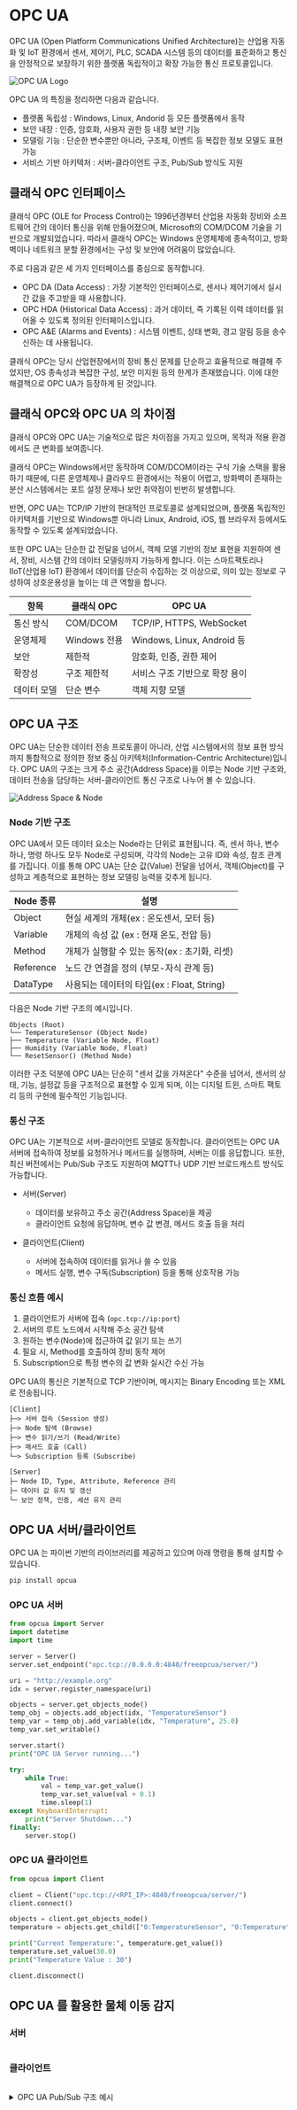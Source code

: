 # OPC UA 
OPC UA (Open Platform Communications Unified Architecture)는 산업용 자동화 및 IoT 환경에서 센서, 제어기, PLC, SCADA 시스템 등의 데이터를 표준화하고 통신을 안정적으로 보장하기 위한 플랫폼 독립적이고 확장 가능한 통신 프로토콜입니다.

![OPC UA Logo](res/opcua_logo.png)

OPC UA 의 특징을 정리하면 다음과 같습니다. 

- 플랫폼 독립성 : Windows, Linux, Andorid 등 모든 플랫폼에서 동작 
- 보안 내장 : 인증, 암호화, 사용자 권한 등 내장 보안 기능 
- 모델링 기능 : 단순한 변수뿐만 아니라, 구조체, 이벤트 등 복잡한 정보 모델도 표현 가능 
- 서비스 기반 아키텍처 : 서버-클라이언트 구조, Pub/Sub 방식도 지원 

## 클래식 OPC 인터페이스 
클래식 OPC (OLE for Process Control)는 1996년경부터 산업용 자동화 장비와 소프트웨어 간의 데이터 통신을 위해 만들어졌으며, Microsoft의 COM/DCOM 기술을 기반으로 개발되었습니다. 따라서 클래식 OPC는 Windows 운영체제에 종속적이고, 방화벽이나 네트워크 분할 환경에서는 구성 및 보안에 어려움이 많았습니다.

주로 다음과 같은 세 가지 인터페이스를 중심으로 동작합니다.

- OPC DA (Data Access) : 가장 기본적인 인터페이스로, 센서나 제어기에서 실시간 값을 주고받을 때 사용합니다.
- OPC HDA (Historical Data Access) : 과거 데이터, 즉 기록된 이력 데이터를 읽어올 수 있도록 정의된 인터페이스입니다.
- OPC A&E (Alarms and Events) : 시스템 이벤트, 상태 변화, 경고 알림 등을 송수신하는 데 사용됩니다.

클래식 OPC는 당시 산업현장에서의 장비 통신 문제를 단순하고 효율적으로 해결해 주었지만, OS 종속성과 복잡한 구성, 보안 미지원 등의 한계가 존재했습니다. 이에 대한 해결책으로 OPC UA가 등장하게 된 것입니다.

## 클래식 OPC와 OPC UA 의 차이점 
클래식 OPC와 OPC UA는 기술적으로 많은 차이점을 가지고 있으며, 목적과 적용 환경에서도 큰 변화를 보여줍니다.

클래식 OPC는 Windows에서만 동작하며 COM/DCOM이라는 구식 기술 스택을 활용하기 때문에, 다른 운영체제나 클라우드 환경에서는 적용이 어렵고, 방화벽이 존재하는 분산 시스템에서는 포트 설정 문제나 보안 취약점이 빈번히 발생합니다.

반면, OPC UA는 TCP/IP 기반의 현대적인 프로토콜로 설계되었으며, 플랫폼 독립적인 아키텍처를 기반으로 Windows뿐 아니라 Linux, Android, iOS, 웹 브라우저 등에서도 동작할 수 있도록 설계되었습니다.

또한 OPC UA는 단순한 값 전달을 넘어서, 객체 모델 기반의 정보 표현을 지원하여 센서, 장비, 시스템 간의 데이터 모델링까지 가능하게 합니다. 이는 스마트팩토리나 IIoT(산업용 IoT) 환경에서 데이터를 단순히 수집하는 것 이상으로, 의미 있는 정보로 구성하여 상호운용성을 높이는 데 큰 역할을 합니다.

| 항목 | 클래식 OPC | OPC UA |
|------|------------|--------|
| 통신 방식 | COM/DCOM | TCP/IP, HTTPS, WebSocket |
| 운영체제 | Windows 전용 | Windows, Linux, Android 등 |
| 보안 | 제한적 | 암호화, 인증, 권한 제어 |
| 확장성 | 구조 제한적 | 서비스 구조 기반으로 확장 용이 |
| 데이터 모델 | 단순 변수 | 객체 지향 모델 |


## OPC UA 구조 
OPC UA는 단순한 데이터 전송 프로토콜이 아니라, 산업 시스템에서의 정보 표현 방식까지 통합적으로 정의한 정보 중심 아키텍처(Information-Centric Architecture)입니다. OPC UA의 구조는 크게 주소 공간(Address Space)을 이루는 Node 기반 구조와, 데이터 전송을 담당하는 서버-클라이언트 통신 구조로 나누어 볼 수 있습니다.

![Address Space & Node](res/address_node.png)

### Node 기반 구조
OPC UA에서 모든 데이터 요소는 Node라는 단위로 표현됩니다. 즉, 센서 하나, 변수 하나, 명령 하나도 모두 Node로 구성되며, 각각의 Node는 고유 ID와 속성, 참조 관계를 가집니다. 이를 통해 OPC UA는 단순 값(Value) 전달을 넘어서, 객체(Object)를 구성하고 계층적으로 표현하는 정보 모델링 능력을 갖추게 됩니다.

| Node 종류 | 설명 |
|-----------|------|
| Object | 현실 세계의 개체(ex : 온도센서, 모터 등) |
| Variable | 개체의 속성 값 (ex : 현재 온도, 전압 등) |
| Method | 개체가 실행할 수 있는 동작(ex : 초기화, 리셋) |
| Reference | 노드 간 연결을 정의 (부모-자식 관계 등) |
| DataType | 사용되는 데이터의 타입(ex : Float, String) |

다음은 Node 기반 구조의 예시입니다. 

```out
Objects (Root)
└── TemperatureSensor (Object Node)
├── Temperature (Variable Node, Float)
├── Humidity (Variable Node, Float)
└── ResetSensor() (Method Node)
```

이러한 구조 덕분에 OPC UA는 단순히 "센서 값을 가져온다" 수준을 넘어서, 센서의 상태, 기능, 설정값 등을 구조적으로 표현할 수 있게 되며, 이는 디지털 트윈, 스마트 팩토리 등의 구현에 필수적인 기능입니다.

### 통신 구조
OPC UA는 기본적으로 서버-클라이언트 모델로 동작합니다. 클라이언트는 OPC UA 서버에 접속하여 정보를 요청하거나 메서드를 실행하며, 서버는 이를 응답합니다. 또한, 최신 버전에서는 Pub/Sub 구조도 지원하여 MQTT나 UDP 기반 브로드캐스트 방식도 가능합니다.

- 서버(Server)
  - 데이터를 보유하고 주소 공간(Address Space)을 제공
  - 클라이언트 요청에 응답하며, 변수 값 변경, 메서드 호출 등을 처리

- 클라이언트(Client)
  - 서버에 접속하여 데이터를 읽거나 쓸 수 있음
  - 메서드 실행, 변수 구독(Subscription) 등을 통해 상호작용 가능

### 통신 흐름 예시 
1. 클라이언트가 서버에 접속 (`opc.tcp://ip:port`)
2. 서버의 루트 노드에서 시작해 주소 공간 탐색
3. 원하는 변수(Node)에 접근하여 값 읽기 또는 쓰기
4. 필요 시, Method를 호출하여 장비 동작 제어
5. Subscription으로 특정 변수의 값 변화 실시간 수신 가능

OPC UA의 통신은 기본적으로 TCP 기반이며, 메시지는 Binary Encoding 또는 XML로 전송됩니다.

```out
[Client]
├─> 서버 접속 (Session 생성)
├─> Node 탐색 (Browse)
├─> 변수 읽기/쓰기 (Read/Write)
├─> 메서드 호출 (Call)
└─> Subscription 등록 (Subscribe)
```

```out
[Server]
├─ Node ID, Type, Attribute, Reference 관리
├─ 데이터 값 유지 및 갱신
└─ 보안 정책, 인증, 세션 유지 관리
```

## OPC UA 서버/클라이언트 
OPC UA 는 파이썬 기반의 라이브러리를 제공하고 있으며 아래 명령을 통해 설치할 수 있습니다. 

```sh
pip install opcua
```

### OPC UA 서버 

```python
from opcua import Server
import datetime
import time

server = Server()
server.set_endpoint("opc.tcp://0.0.0.0:4840/freeopcua/server/")

uri = "http://example.org"
idx = server.register_namespace(uri)

objects = server.get_objects_node()
temp_obj = objects.add_object(idx, "TemperatureSensor")
temp_var = temp_obj.add_variable(idx, "Temperature", 25.0)
temp_var.set_writable()

server.start()
print("OPC UA Server running...")

try:
    while True:
        val = temp_var.get_value()
        temp_var.set_value(val + 0.1)
        time.sleep(1)
except KeyboardInterrupt:
    print("Server Shutdown...")
finally:
    server.stop()
```

### OPC UA 클라이언트 

```python 
from opcua import Client

client = Client("opc.tcp://<RPI_IP>:4840/freeopcua/server/")
client.connect()

objects = client.get_objects_node()
temperature = objects.get_child(["0:TemperatureSensor", "0:Temperature"])

print("Current Temperature:", temperature.get_value())
temperature.set_value(30.0)
print("Temperature Value : 30")

client.disconnect()
```

## OPC UA 를 활용한 물체 이동 감지 

### 서버 

```python
```

### 클라이언트

```python
```

<details>
<summary>OPC UA Pub/Sub 구조 예시</summary>

## Pub/Sub 구조 예시 
OPC UA의 통신을 Pub/Sub 형태로 구현해보겠습니다. 파이썬 기반 OPC UA 라이브러리를 사용하면 OPC UA의 최신 스펙을 기반으로 하지만, 완전한 Pub/Sub 구현을 제공하지는 않습니다. 대신 Suscription 기반의 구조로 유사한 형태로 구현을 할 수 있습니다. 

### OPC UA Pub 

```python
from opcua import Server
import time
import random

server = Server()
server.set_endpoint("opc.tcp://0.0.0.0:4840/pubsub/server/")
uri = "http://example.org"
idx = server.register_namespace(uri)

objects = server.get_objects_node()
sensor = objects.add_object(idx, "TemperatureSensor")
temperature = sensor.add_variable(idx, "Temperature", 25.0)
temperature.set_writable()

server.start()
print("OPC UA Pub Server running...")

try:
    while True:
        new_temp = round(random.uniform(20, 30), 2)
        temperature.set_value(new_temp)
        print(f"New Temperature : {new_temp}°C")
        time.sleep(2)
except KeyboardInterrupt:
    print("Sever Shutdown...")
finally:
    server.stop()

```

### OPC UA Sub 

```python
from opcua import Client, ua
from opcua.common.subscription import Subscription

class SubHandler:
    def datachange_notification(self, node, val, data):
        print(f"Recieved Temperature Value : {val}°C")

client = Client("opc.tcp://<SERVER_IP>:4840/pubsub/server/")
client.connect()
print("Server Connect!")

temp_node = client.get_objects_node().get_child(["0:TemperatureSensor", "0:Temperature"])

handler = SubHandler()
subscription = client.create_subscription(1000, handler)
handle = subscription.subscribe_data_change(temp_node)

try:
    while True:
        pass
except KeyboardInterrupt:
    print("Subscription End")
    subscription.unsubscribe(handle)
    subscription.delete()
    client.disconnect()

```

</details>